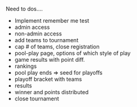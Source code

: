 
Need to dos....
  - Implement remember me test
  - admin access
  - non-admin access
  - add teams to tournament
  - cap # of teams, close registration
  - pool-play page, options of which style of play
  - game results with point diff.
  - rankings
  - pool play ends => seed for playoffs
  - playoff bracket with teams
  - results
  - winner and points distributed
  - close tournament 
